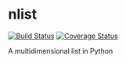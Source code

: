 nlist
=====
[![Build Status](http://img.shields.io/travis/swarmer/nlist.svg)](https://travis-ci.org/swarmer/nlist)
[![Coverage Status](http://img.shields.io/coveralls/swarmer/nlist.svg)](https://coveralls.io/r/swarmer/nlist?branch=master)

A multidimensional list in Python
